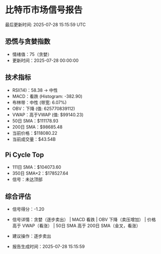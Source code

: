 # 比特币市场信号报告

最后更新时间: 2025-07-28 15:15:59 UTC

## 恐慌与贪婪指数
- 情绪值：75（贪婪）
- 更新时间：2025-07-28 00:00:00

## 技术指标
- RSI(14)：58.38 → 中性
- MACD：看跌 (Histogram: -382.90)
- 布林带：中性 (带宽: 6.07%)
- OBV：下降 (值: 625770839112)
- VWAP：高于VWAP (值: $99140.23)
- 50日 SMA：$111178.93
- 200日 SMA：$98685.48
- 当前价格：$118080.22
- 当前成交量：$43.54B

## Pi Cycle Top
- 111日 SMA：$104073.60
- 350日 SMA×2：$178527.64
- 信号：未达顶部

## 综合评估
- 信号得分：-1.20
- 信号详情：贪婪（逐步卖出） | MACD 看跌 | OBV 下降（卖压增加） | 价格高于 VWAP（看涨） | 50日 SMA 高于 200日 SMA（金叉，看涨）
- 建议操作：逐步卖出

- 报告生成时间：2025-07-28 15:15:59